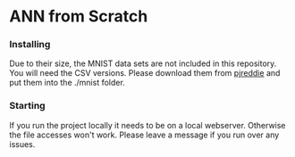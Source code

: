 # ANN from Scratch

### Installing

Due to their size, the MNIST data sets are not included in this repository. You will need the CSV versions. Please download them from [pjreddie](https://pjreddie.com/projects/mnist-in-csv/) and put them into the ./mnist folder.

### Starting

If you run the project locally it needs to be on a local webserver. Otherwise the file accesses won't work. Please leave a message if you run over any issues.
